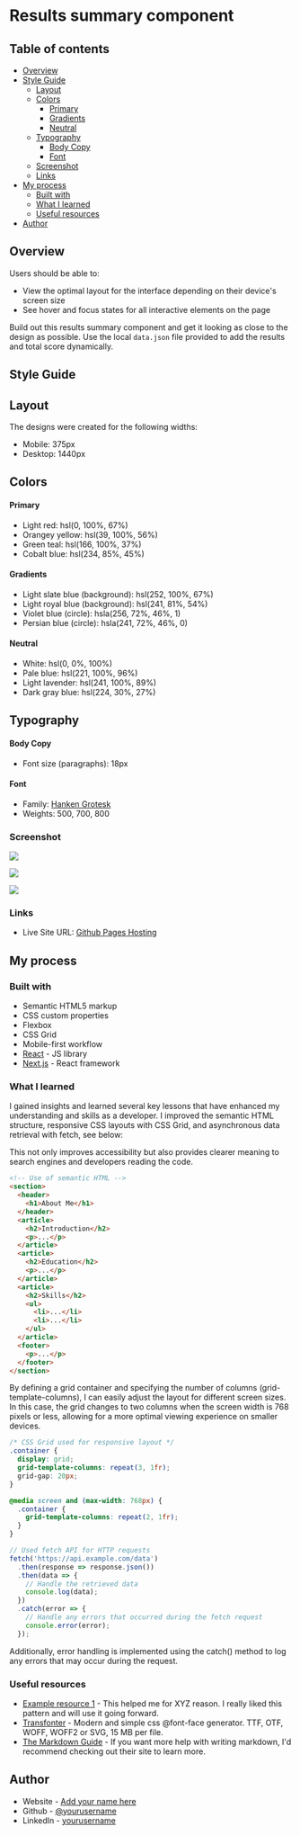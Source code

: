 # Results summary component

## Table of contents

- [Overview](#overview)
- [Style Guide](#style-guide)
  - [Layout](#layout)
  - [Colors](#colors)
    - [Primary](#primary)
    - [Gradients](#gradients)
    - [Neutral](#neutral)
  - [Typography](#typography)
    - [Body Copy](#body-copy)
    - [Font](#font)
  - [Screenshot](#screenshot)
  - [Links](#links)
- [My process](#my-process)
  - [Built with](#built-with)
  - [What I learned](#what-i-learned)
  - [Useful resources](#useful-resources)
- [Author](#author)

## Overview

Users should be able to:

- View the optimal layout for the interface depending on their device's screen size
- See hover and focus states for all interactive elements on the page

Build out this results summary component and get it looking as close to the design as possible.
Use the local `data.json` file provided to add the results and total score dynamically.

## Style Guide

## Layout
The designs were created for the following widths:
- Mobile: 375px
- Desktop: 1440px

## Colors
#### Primary
- Light red: hsl(0, 100%, 67%)
- Orangey yellow: hsl(39, 100%, 56%)
- Green teal: hsl(166, 100%, 37%)
- Cobalt blue: hsl(234, 85%, 45%)

#### Gradients
- Light slate blue (background): hsl(252, 100%, 67%)
- Light royal blue (background): hsl(241, 81%, 54%)
- Violet blue (circle): hsla(256, 72%, 46%, 1)
- Persian blue (circle): hsla(241, 72%, 46%, 0)

#### Neutral
- White: hsl(0, 0%, 100%)
- Pale blue: hsl(221, 100%, 96%)
- Light lavender: hsl(241, 100%, 89%)
- Dark gray blue: hsl(224, 30%, 27%)

## Typography
#### Body Copy
- Font size (paragraphs): 18px

#### Font
- Family: [Hanken Grotesk](https://fonts.google.com/specimen/Hanken+Grotesk)
- Weights: 500, 700, 800

### Screenshot

![](./screenshot.jpg)

![](./screenshot.jpg)

![](./screenshot.jpg)

### Links

- Live Site URL: [Github Pages Hosting](https://stevenoyes.github.io/result-summary-component/)

## My process

### Built with

- Semantic HTML5 markup
- CSS custom properties
- Flexbox
- CSS Grid
- Mobile-first workflow
- [React](https://reactjs.org/) - JS library
- [Next.js](https://nextjs.org/) - React framework

### What I learned

I gained insights and learned several key lessons that have enhanced my understanding and skills as a developer. I improved the semantic HTML structure, responsive CSS layouts with CSS Grid, and asynchronous data retrieval with fetch, see below:

This not only improves accessibility but also provides clearer meaning to search engines and developers reading the code.
```html
<!-- Use of semantic HTML -->
<section>
  <header>
    <h1>About Me</h1>
  </header>
  <article>
    <h2>Introduction</h2>
    <p>...</p>
  </article>
  <article>
    <h2>Education</h2>
    <p>...</p>
  </article>
  <article>
    <h2>Skills</h2>
    <ul>
      <li>...</li>
      <li>...</li>
    </ul>
  </article>
  <footer>
    <p>...</p>
  </footer>
</section>
```

By defining a grid container and specifying the number of columns (grid-template-columns), I can easily adjust the layout for different screen sizes. In this case, the grid changes to two columns when the screen width is 768 pixels or less, allowing for a more optimal viewing experience on smaller devices.
```css
/* CSS Grid used for responsive layout */
.container {
  display: grid;
  grid-template-columns: repeat(3, 1fr);
  grid-gap: 20px;
}

@media screen and (max-width: 768px) {
  .container {
    grid-template-columns: repeat(2, 1fr);
  }
}
```

```js
// Used fetch API for HTTP requests
fetch('https://api.example.com/data')
  .then(response => response.json())
  .then(data => {
    // Handle the retrieved data
    console.log(data);
  })
  .catch(error => {
    // Handle any errors that occurred during the fetch request
    console.error(error);
  });
```
Additionally, error handling is implemented using the catch() method to log any errors that may occur during the request.

### Useful resources

- [Example resource 1](https://example.com) - This helped me for XYZ reason. I really liked this pattern and will use it going forward.
- [Transfonter](https://transfonter.org/) - Modern and simple css @font-face generator. TTF, OTF, WOFF, WOFF2 or SVG, 15 MB per file.
- [The Markdown Guide](https://markdownguide.org/) - If you want more help with writing markdown, I'd recommend checking out their site to learn more.

## Author

- Website - [Add your name here](https://www.your-site.com)
- Github - [@yourusername](https://www.twitter.com/yourusername)
- LinkedIn - [yourusername](https://www.linkedin.com)
